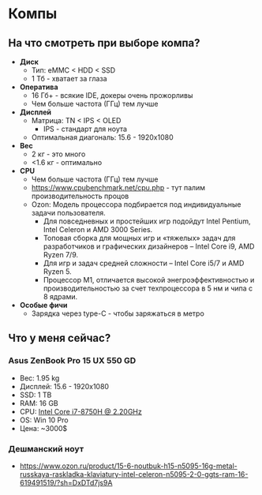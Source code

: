 # Компы

## На что смотреть при выборе компа?

- **Диск**
    - Тип: eMMC < HDD < SSD
    - 1 Тб - хватает за глаза
- **Оператива**
    - 16 Гб+ - всякие IDE, докеры очень прожорливы
    - Чем больше частота (ГГц) тем лучше
- **Дисплей**
    - Матрица: TN < IPS < OLED
        - IPS - стандарт для ноута
    - Оптимальная диагональ: 15.6 - 1920x1080
- **Вес**
    - 2 кг - это много
    - <1.6 кг - оптимально
- **CPU**
    - Чем больше частота (ГГц) тем лучше
    - <https://www.cpubenchmark.net/cpu.php> - тут палим производительность процов
    - Ozon: Модель процессора подбирается под индивидуальные задачи пользователя.
        - Для повседневных и простейших игр подойдут Intel Pentium, Intel Celeron и AMD 3000 Series.
        - Топовая сборка для мощных игр и «тяжелых» задач для разработчиков и графических дизайнеров – Intel Core i9,
          AMD
          Ryzen 7/9.
        - Для игр и задач средней сложности – Intel Core i5/7 и AMD Ryzen 5.
        - Процессор M1, отличается высокой энегроэффективностью и производительностью за счет техпроцессора в 5 нм и
          чипа с
          8 ядрами.
- **Особые фичи**
    - Зарядка через type-C - чтобы заряжаться в метро

## Что у меня сейчас?

### Asus ZenBook Pro 15 UX 550 GD

- Вес: 1.95 kg
- Дисплей: 15.6 - 1920x1080
- SSD: 1 TB
- RAM:  16 GB
- CPU: [Intel Core i7-8750H @ 2.20GHz](https://www.cpubenchmark.net/cpu.php?cpu=Intel+Core+i7-8750H+%40+2.20GHz&id=3237)
- OS: Win 10 Pro
- Цена: ~3000$

### Дешманский ноут

- <https://www.ozon.ru/product/15-6-noutbuk-h15-n5095-16g-metal-russkaya-raskladka-klaviatury-intel-celeron-n5095-2-0-ggts-ram-16-619491519/?sh=DxDTd7js9A>
